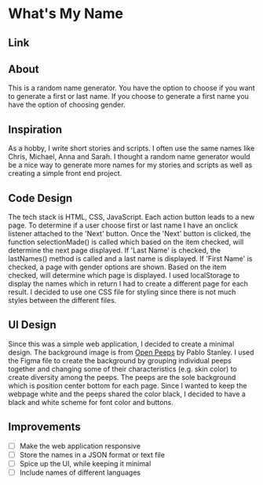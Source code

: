 # What's My Name

## Link


## About
This is a random name generator. You have the option to choose if you want to generate a first or last name. If you choose to generate a first name you have the option of choosing gender. 

## Inspiration
As a hobby, I write short stories and scripts. I often use the same names like Chris, Michael, Anna and Sarah. I thought a random name generator would be a nice way to generate more names for my stories and scripts as well as creating a simple front end project.

## Code Design 
The tech stack is HTML, CSS, JavaScript. Each action button leads to a new page. To determine if a user choose first or last name I have an onclick listener attached to the 'Next' button. Once the 'Next' button is clicked, the function selectionMade() is called which based on the item checked, will determine the next page displayed. If 'Last Name' is checked, the lastNames() method is called and a last name is displayed. If 'First Name' is checked, a page with gender options are shown. Based on the item checked, will determine which page is displayed. I used localStorage to display the names which in return I had to create a different page for each result. I decided to use one CSS file for styling since there is not much styles between the different files.

## UI Design
Since this was a simple web application, I decided to create a minimal design. The background image is from [Open Peeps](https://www.openpeeps.com/) by Pablo Stanley. I used the Figma file to create the background by grouping individual peeps together and changing some of their characteristics (e.g. skin color) to create diversity among the peeps. The peeps are the sole background which is position center bottom for each page. Since I wanted to keep the webpage white and the peeps shared the color black, I decided to have a black and white scheme for font color and buttons. 

## Improvements
- [ ] Make the web application responsive
- [ ] Store the names in a JSON format or text file 
- [ ] Spice up the UI, while keeping it minimal
- [ ] Include names of different languages 